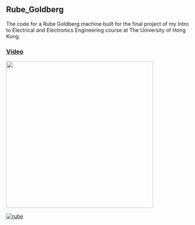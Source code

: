 ## Rube_Goldberg

The code for a Rube Goldberg machine built for the final project of my Intro to Electrical and Electronics Engineering course at 
The University of Hong Kong.

### [Video](https://www.youtube.com/watch?v=huZIT-BSQT0)

<img src="http://img.youtube.com/vi/huZIT-BSQT0/0.jpg" width="400px">


[![rube](http://img.youtube.com/vi/huZIT-BSQT0/0.jpg)](https://www.youtube.com/watch?v=huZIT-BSQT0)

